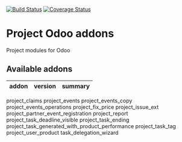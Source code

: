 [![Build Status](https://travis-ci.org/avanzosc/project-addons.svg?branch=8.0)](https://travis-ci.org/avanzosc/project-addons)
[![Coverage Status](https://coveralls.io/repos/github/avanzosc/project-addons/badge.svg?branch=8.0)](https://coveralls.io/github/avanzosc/project-addons?branch=8.0)

Project Odoo addons
===================

Project modules for Odoo

[//]: # (addons)

Available addons
----------------
addon | version | summary
--- | --- | ---
project_claims
project_events
project_events_copy
project_events_operations
project_fix_price
project_issue_ext
project_partner_event_registration
project_report
project_task_deadline_visible
project_task_ending
project_task_generated_with_product_performance
project_task_tag
project_user_product
task_delegation_wizard

[//]: # (end addons)
